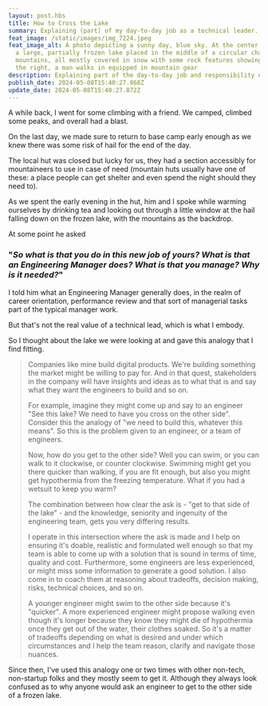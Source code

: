 ```yaml
---
layout: post.hbs
title: How to Cross the Lake
summary: Explaining (part) of my day-to-day job as a technical leader.
feat_image: /static/images/img_7224.jpeg
feat_image_alt: A photo depicting a sunny day, blue sky. At the center there is
  a large, partially frozen lake placed in the middle of a circular chain of
  mountains, all mostly covered in snow with some rock features showing up. To
  the right, a man walks in equipped in mountain gear
description: Explaining part of the day-to-day job and responsibility of a technical leader.
publish_date: 2024-05-08T15:40:27.868Z
update_date: 2024-05-08T15:40:27.872Z
---
```

A while back, I went for some climbing with a friend. We camped, climbed some peaks, and overall had a blast.

O﻿n the last day, we made sure to return to base camp early enough as we knew there was some risk of hail for the end of the day.

The local hut was closed but lucky for us, they had a section accessibly for mountaineers to use in case of need (mountain huts usually have one of these: a place people can get shelter and even spend the night should they need to).

A﻿s we spent the early evening in the hut, him and I spoke while warming ourselves by drinking tea and looking out through a little window at the hail falling down on the frozen lake, with the mountains as the backdrop.

A﻿t some point he asked


### "*So what is that you do in this new job of yours? What is that an Engineering Manager does? What is that you manage? Why is it needed?*"



I﻿ told him what an Engineering Manager generally does, in the realm of career orientation, performance review and that sort of managerial tasks part of the typical manager work.

B﻿ut that's not the real value of a technical lead, which is what I embody.

S﻿o I thought about the lake we were looking at and gave this analogy that I find fitting.

> Companies like mine build digital products. We're building something the market might be willing to pay for. And in that quest, stakeholders in the company will have insights and ideas as to what that is and say what they want the engineers to build and so on.
>
> F﻿or example, imagine they might come up and say to an engineer "See this lake? We need to have you cross on the other side". Consider this the analogy of "we need to build this, whatever this means". So this is the problem given to an engineer, or a team of engineers.
>
> N﻿ow, how do you get to the other side? Well you can swim, or you can walk to it clockwise, or counter clockwise. Swimming might get you there quicker than walking, if you are fit enough, but also you might get hypothermia from the freezing temperature. What if you had a wetsuit to keep you warm?
>
> The combination between how clear the ask is - "get to that side of the lake" - and the knowledge, seniority and ingenuity of the engineering team, gets you very differing results. 
>
> I﻿ operate in this intersection where the ask is made and I help on ensuring it's doable, realistic and formulated well enough so that my team is able to come up with a solution that is sound in terms of time, quality and cost. Furthermore, some engineers are less experienced, or might miss some information to generate a good solution. I also come in to coach them at reasoning about tradeoffs, decision making, risks, technical choices, and so on.
>
> A﻿ younger engineer might swim to the other side because it's "quicker". A more experienced engineer might propose walking even though it's longer because they know they might die of hypothermia once they get out of the water, their clothes soaked. So it's a matter of tradeoffs depending on what is desired and under which circumstances and I help the team reason, clarify and navigate those nuances.




Since then, I've used this analogy one or two times with other non-tech, non-startup folks and they mostly seem to get it. Although they always look confused as to why anyone would ask an engineer to get to the other side of a frozen lake.